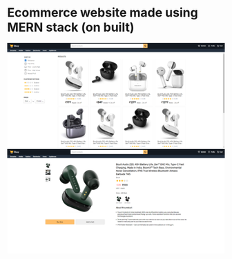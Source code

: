 # Ecommerce website made using MERN stack (on built)

<img src="./images/products.png" />
<img src="./images/product.png" />
